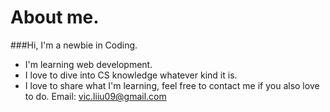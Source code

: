 # About me.
###Hi, I'm a newbie in Coding.
- I'm learning web development.
- I love to dive into CS knowledge whatever kind it is.
- I love to share what I'm learning, feel free to contact me if you also love to do.
Email: vic.liiu09@gmail.com

